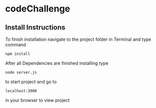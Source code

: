 # codeChallenge

## Install Instructions
To finish installation navigate to the project folder in Terminal and type command
```
npm install
```
After all Dependencies are finished installing type 
```
node server.js
```
to start project and go to 
```
localhost:3000
```
in your browser to view project
